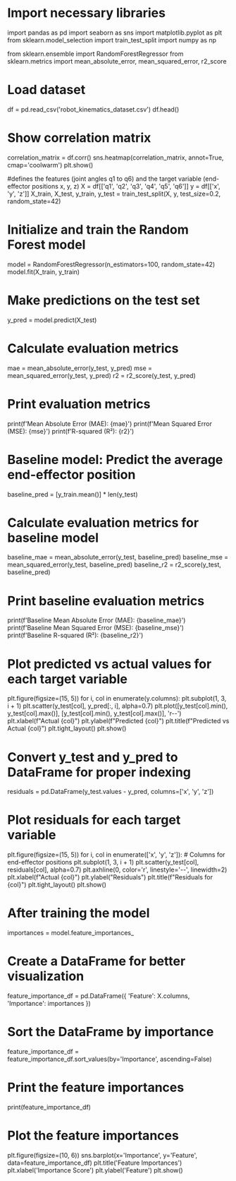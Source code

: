 # Import necessary libraries
import pandas as pd
import seaborn as sns
import matplotlib.pyplot as plt
from sklearn.model_selection import train_test_split
import numpy as np

from sklearn.ensemble import RandomForestRegressor
from sklearn.metrics import mean_absolute_error, mean_squared_error, r2_score

# Load dataset
df = pd.read_csv('robot_kinematics_dataset.csv')
df.head()

# Show correlation matrix
correlation_matrix = df.corr()
sns.heatmap(correlation_matrix, annot=True, cmap='coolwarm')
plt.show()

#defines the features (joint angles q1 to q6) and the target variable (end-effector positions x, y, z)
X = df[['q1', 'q2', 'q3', 'q4', 'q5', 'q6']]
y = df[['x', 'y', 'z']]
X_train, X_test, y_train, y_test = train_test_split(X, y, test_size=0.2, random_state=42)

# Initialize and train the Random Forest model
model = RandomForestRegressor(n_estimators=100, random_state=42)
model.fit(X_train, y_train)

# Make predictions on the test set
y_pred = model.predict(X_test)

# Calculate evaluation metrics
mae = mean_absolute_error(y_test, y_pred)
mse = mean_squared_error(y_test, y_pred)
r2 = r2_score(y_test, y_pred)

# Print evaluation metrics
print(f'Mean Absolute Error (MAE): {mae}')
print(f'Mean Squared Error (MSE): {mse}')
print(f'R-squared (R²): {r2}')

# Baseline model: Predict the average end-effector position
baseline_pred = [y_train.mean()] * len(y_test)

# Calculate evaluation metrics for baseline model
baseline_mae = mean_absolute_error(y_test, baseline_pred)
baseline_mse = mean_squared_error(y_test, baseline_pred)
baseline_r2 = r2_score(y_test, baseline_pred)

# Print baseline evaluation metrics
print(f'Baseline Mean Absolute Error (MAE): {baseline_mae}')
print(f'Baseline Mean Squared Error (MSE): {baseline_mse}')
print(f'Baseline R-squared (R²): {baseline_r2}')

# Plot predicted vs actual values for each target variable
plt.figure(figsize=(15, 5))
for i, col in enumerate(y.columns):
    plt.subplot(1, 3, i + 1)
    plt.scatter(y_test[col], y_pred[:, i], alpha=0.7)
    plt.plot([y_test[col].min(), y_test[col].max()], [y_test[col].min(), y_test[col].max()], 'r--')
    plt.xlabel(f"Actual {col}")
    plt.ylabel(f"Predicted {col}")
    plt.title(f"Predicted vs Actual {col}")
plt.tight_layout()
plt.show()

# Convert y_test and y_pred to DataFrame for proper indexing
residuals = pd.DataFrame(y_test.values - y_pred, columns=['x', 'y', 'z'])

# Plot residuals for each target variable
plt.figure(figsize=(15, 5))
for i, col in enumerate(['x', 'y', 'z']):  # Columns for end-effector positions
    plt.subplot(1, 3, i + 1)
    plt.scatter(y_test[col], residuals[col], alpha=0.7)
    plt.axhline(0, color='r', linestyle='--', linewidth=2)
    plt.xlabel(f"Actual {col}")
    plt.ylabel("Residuals")
    plt.title(f"Residuals for {col}")
plt.tight_layout()
plt.show()

# After training the model
importances = model.feature_importances_

# Create a DataFrame for better visualization
feature_importance_df = pd.DataFrame({
    'Feature': X.columns,
    'Importance': importances
})

# Sort the DataFrame by importance
feature_importance_df = feature_importance_df.sort_values(by='Importance', ascending=False)

# Print the feature importances
print(feature_importance_df)

# Plot the feature importances
plt.figure(figsize=(10, 6))
sns.barplot(x='Importance', y='Feature', data=feature_importance_df)
plt.title('Feature Importances')
plt.xlabel('Importance Score')
plt.ylabel('Feature')
plt.show()

